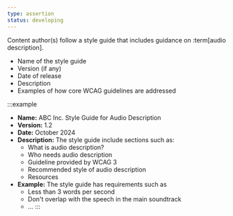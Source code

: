```yaml
---
type: assertion
status: developing
---
```


Content author(s) follow a style guide that includes guidance on :term[audio description].

* Name of the style guide
* Version (if any)
* Date of release
* Description
* Examples of how core WCAG guidelines are addressed

:::example
* **Name:** ABC Inc. Style Guide for Audio Description
* **Version:** 1.2
* **Date:** October 2024
* **Description:** The style guide include sections such as:
  * What is audio description?
  * Who needs audio description
  * Guideline provided by WCAG 3
  * Recommended style of audio description
  * Resources
* **Example:** The style guide has requirements such as
  * Less than 3 words per second
  * Don't overlap with the speech in the main soundtrack
  * &hellip;
:::